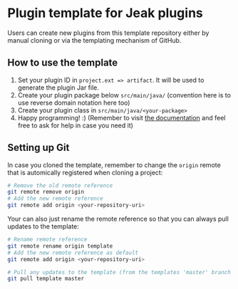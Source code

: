 # Plugin template for Jeak plugins
Users can create new plugins from this template repository either by manual cloning or via the templating mechanism of GitHub.  

## How to use the template
1. Set your plugin ID in ``project.ext => artifact``. It will be used to generate the plugin Jar file.  
2. Create your plugin package below ``src/main/java/`` (convention here is to use reverse domain notation here too)
3. Create your plugin class in ``src/main/java/<your-package>``  
4. Happy programming! :) (Remember to visit [the documentation](https://jeakbot.readme.io) and feel free to ask for help in case you need it)

## Setting up Git
In case you cloned the template, remember to change the ``origin`` remote that is automically registered when cloning a project:  
```bash
# Remove the old remote reference
git remote remove origin
# Add the new remote reference
git remote add origin <your-repository-uri>
```  

Your can also just rename the remote reference so that you can always pull updates to the template:  
```bash
# Rename remote reference
git remote rename origin template
# Add the new remote reference as default
git remote add origin <your-repository-uri>

# Pull any updates to the template (from the templates 'master' branch to the currently checked out branch)
git pull template master
```
